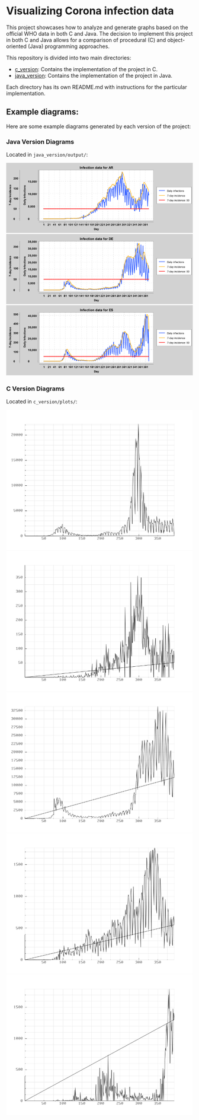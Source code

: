 # Visualizing Corona infection data

This project showcases how to analyze and generate graphs based on the official WHO data  in both C and Java. The decision to implement this project in both C and Java allows for a comparison of procedural (C) and object-oriented (Java) programming approaches.

This repository is divided into two main directories:

<ul>
    <li><a href="./c_version">c_version</a>: Contains the implementation of the project in C.</li>
    <li><a href="./java_version">java_version</a>: Contains the implementation of the project in Java.</li>
</ul>

Each directory has its own README.md with instructions for the particular implementation.

## Example diagrams:


Here are some example diagrams generated by each version of the project:

### Java Version Diagrams
Located in `java_version/output/`:
<div>
    <img src="java_version/output/AR.png" alt="AR Diagram" /><br>
    <img src="java_version/output/DE.png" alt="DE Diagram" /><br>
    <img src="java_version/output/ES.png" alt="ES Diagram" /><br>
</div>

### C Version Diagrams
Located in `c_version/plots/`:
<div>
    <img src="c_version/plots/iso_BE.png" alt="iso_BE Diagram" /><br>
    <img src="c_version/plots/iso_AO.png" alt="iso_AO Diagram" /><br>
    <img src="c_version/plots/iso_DE.png" alt="iso_DE Diagram" /><br>
    <img src="c_version/plots/iso_MD.png" alt="iso_MD Diagram" /><br>
    <img src="c_version/plots/iso_ZM.png" alt="iso_ZM Diagram" /><br>
</div>
